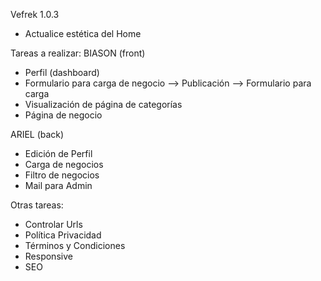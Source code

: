 Vefrek 1.0.3

- Actualice estética del Home

Tareas a realizar:
BIASON (front)

- Perfil (dashboard)
- Formulario para carga de negocio --> Publicación --> Formulario para carga
- Visualización de página de categorías
- Página de negocio

ARIEL (back)

- Edición de Perfil
- Carga de negocios
- Filtro de negocios
- Mail para Admin

Otras tareas:

- Controlar Urls
- Política Privacidad
- Términos y Condiciones
- Responsive
- SEO
